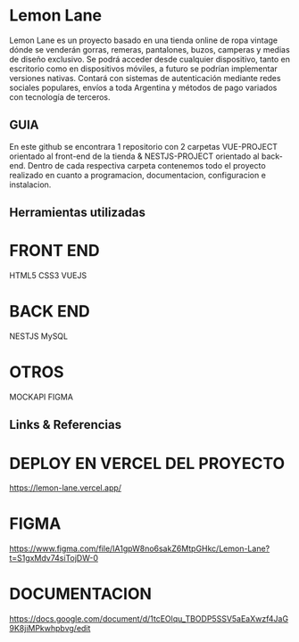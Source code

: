 <h1> Lemon Lane </h1>


Lemon Lane es un proyecto basado en una tienda online de ropa vintage dónde se venderán gorras, remeras, pantalones, buzos, camperas y medias de diseño exclusivo. Se podrá acceder desde cualquier dispositivo, tanto en escritorio como en dispositivos móviles, a futuro se podrían implementar versiones nativas.  Contará con sistemas de autenticación mediante redes sociales populares, envíos a toda Argentina y métodos de pago variados con tecnología de terceros. 



<h2> GUIA </h2>
En este github se encontrara 1 repositorio con 2 carpetas VUE-PROJECT orientado al front-end de la tienda & NESTJS-PROJECT orientado al back-end.
Dentro de cada respectiva carpeta contenemos todo el proyecto realizado en cuanto a programacion, documentacion, configuracion e instalacion.


<h2> Herramientas utilizadas </h2>

# FRONT END
HTML5
CSS3
VUEJS

# BACK END
NESTJS
MySQL

# OTROS
MOCKAPI
FIGMA


<h2> Links & Referencias </h2>


# DEPLOY EN VERCEL DEL PROYECTO
https://lemon-lane.vercel.app/

# FIGMA
https://www.figma.com/file/IA1gpW8no6sakZ6MtpGHkc/Lemon-Lane?t=S1gxMdv74siTojDW-0

# DOCUMENTACION
https://docs.google.com/document/d/1tcEOlqu_TBODP5SSV5aEaXwzf4JaG9K8jiMPkwhpbvg/edit
